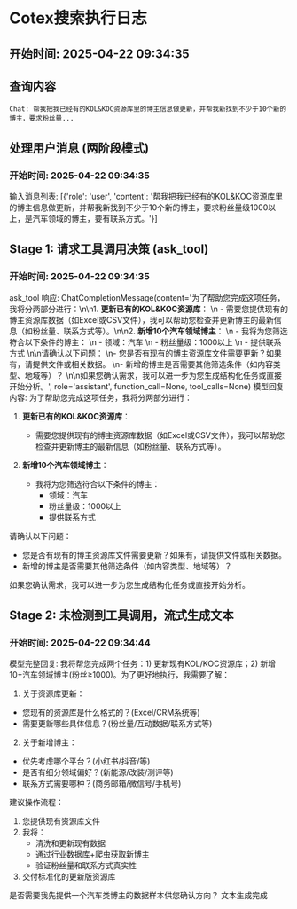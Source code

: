 # Cotex搜索执行日志

## 开始时间: 2025-04-22 09:34:35


## 查询内容
```
Chat: 帮我把我已经有的KOL&KOC资源库里的博主信息做更新，并帮我新找到不少于10个新的博主，要求粉丝量...
```


## 处理用户消息 (两阶段模式)
### 开始时间: 2025-04-22 09:34:35

输入消息列表: [{'role': 'user', 'content': '帮我把我已经有的KOL&KOC资源库里的博主信息做更新，并帮我新找到不少于10个新的博主，要求粉丝量级1000以上，是汽车领域的博主，要有联系方式。'}]

## Stage 1: 请求工具调用决策 (ask_tool)
### 开始时间: 2025-04-22 09:34:35

ask_tool 响应: ChatCompletionMessage(content='为了帮助您完成这项任务，我将分两部分进行：\n\n1. **更新已有的KOL&KOC资源库**：  \n   - 需要您提供现有的博主资源库数据（如Excel或CSV文件），我可以帮助您检查并更新博主的最新信息（如粉丝量、联系方式等）。\n\n2. **新增10个汽车领域博主**：  \n   - 我将为您筛选符合以下条件的博主：  \n     - 领域：汽车  \n     - 粉丝量级：1000以上  \n     - 提供联系方式  \n\n请确认以下问题：  \n- 您是否有现有的博主资源库文件需要更新？如果有，请提供文件或相关数据。  \n- 新增的博主是否需要其他筛选条件（如内容类型、地域等）？  \n\n如果您确认需求，我可以进一步为您生成结构化任务或直接开始分析。', role='assistant', function_call=None, tool_calls=None)
模型回复内容: 为了帮助您完成这项任务，我将分两部分进行：

1. **更新已有的KOL&KOC资源库**：  
   - 需要您提供现有的博主资源库数据（如Excel或CSV文件），我可以帮助您检查并更新博主的最新信息（如粉丝量、联系方式等）。

2. **新增10个汽车领域博主**：  
   - 我将为您筛选符合以下条件的博主：  
     - 领域：汽车  
     - 粉丝量级：1000以上  
     - 提供联系方式  

请确认以下问题：  
- 您是否有现有的博主资源库文件需要更新？如果有，请提供文件或相关数据。  
- 新增的博主是否需要其他筛选条件（如内容类型、地域等）？  

如果您确认需求，我可以进一步为您生成结构化任务或直接开始分析。

## Stage 2: 未检测到工具调用，流式生成文本
### 开始时间: 2025-04-22 09:34:44

模型完整回复: 我将帮您完成两个任务：1) 更新现有KOL/KOC资源库；2) 新增10+汽车领域博主(粉丝≥1000)。为了更好地执行，我需要了解：

1. 关于资源库更新：
- 您现有的资源库是什么格式的？(Excel/CRM系统等)
- 需要更新哪些具体信息？(粉丝量/互动数据/联系方式等)

2. 关于新增博主：
- 优先考虑哪个平台？(小红书/抖音/等)
- 是否有细分领域偏好？(新能源/改装/测评等)
- 联系方式需要哪种？(商务邮箱/微信号/手机号)

建议操作流程：
1. 您提供现有资源库文件
2. 我将：
   - 清洗和更新现有数据
   - 通过行业数据库+爬虫获取新博主
   - 验证粉丝量和联系方式真实性
3. 交付标准化的更新版资源库

是否需要我先提供一个汽车类博主的数据样本供您确认方向？
文本生成完成
